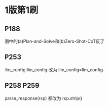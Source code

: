 # 1版第1刷

## P188

图中的(a)Plan-and-Solve和(b)Zero-Shot-CoT反了

## P253 

llm_config llm_config 改为 llm_config=llm_config

## P258 P259 

parse_response(rsp) 都改为 rsp.strip()